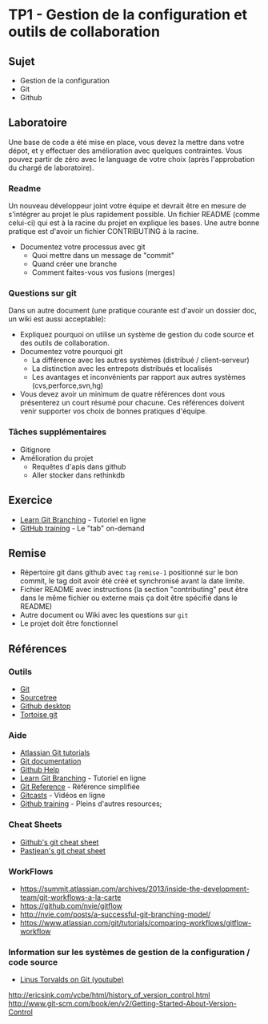 # TP1 - Gestion de la configuration et outils de collaboration

## Sujet

- Gestion de la configuration
- Git
- Github

## Laboratoire

Une base de code a été mise en place, vous devez la mettre dans votre dépot, et y effectuer des amélioration avec quelques contraintes. Vous pouvez partir de zéro avec le language de votre choix (après l'approbation du chargé de laboratoire).

### Readme
Un nouveau développeur joint votre équipe et devrait être en mesure de s'intégrer au projet le plus rapidement possible. Un fichier README (comme celui-ci) qui est à la racine du projet en explique les bases. Une autre bonne pratique est d'avoir un fichier CONTRIBUTING à la racine.
- Documentez votre processus avec git  
  - Quoi mettre dans un message de "commit"
  - Quand créer une branche
  - Comment faites-vous vos fusions (merges)

### Questions sur git

Dans un autre document (une pratique courante est d'avoir un dossier doc, un wiki est aussi acceptable):

- Expliquez pourquoi on utilise un système de gestion du code source et des outils de collaboration.
- Documentez votre pourquoi git
  - La différence avec les autres systèmes (distribué / client-serveur)
  - La distinction avec les entrepots distribués et localisés
  - Les avantages et inconvénients par rapport aux autres systèmes (cvs,perforce,svn,hg)
- Vous devez avoir un minimum de quatre références dont vous présenterez un court résumé pour chacune. Ces références doivent venir supporter vos choix de bonnes pratiques d'équipe.

### Tâches supplémentaires

- Gitignore
- Amélioration du projet
  - Requêtes d'apis dans github
  - Aller stocker dans rethinkdb

## Exercice

- [Learn Git Branching](https://pcottle.github.io/learnGitBranching/) - Tutoriel en ligne
- [GitHub training](https://training.github.com/classes/developers/) - Le "tab" on-demand

## Remise

- Répertoire git dans github avec `tag` `remise-1` positionné sur le bon commit,
    le tag doit avoir été créé et synchronisé avant la date limite.
- Fichier README avec instructions (la section "contributing" peut être dans
    le même fichier ou externe mais ça doit être spécifié dans le README)
- Autre document ou Wiki avec les questions sur `git`
- Le projet doit être fonctionnel

## Références

### Outils

- [Git](http://git-scm.com/)
- [Sourcetree](https://www.sourcetreeapp.com)
- [Github desktop](https://desktop.github.com/)
- [Tortoise git](https://tortoisegit.org/)

### Aide
- [Atlassian Git tutorials](https://www.atlassian.com/git/)
- [Git documentation](http://git-scm.com/doc)
- [Github Help](https://help.github.com/)
- [Learn Git Branching](https://pcottle.github.io/learnGitBranching/) - Tutoriel en ligne
- [Git Reference](http://gitref.org/) - Référence simplifiée
- [Gitcasts](http://gitcasts.com/) - Vidéos en ligne
- [Github training](https://training.github.com/) - Pleins d'autres resources;
### Cheat Sheets

- [Github's git cheat sheet](https://training.github.com/kit/downloads/github-git-cheat-sheet.pdf)
- [Pastjean's git cheat sheet](https://github.com/pastjean/git-cheat-sheet)

### WorkFlows
- https://summit.atlassian.com/archives/2013/inside-the-development-team/git-workflows-a-la-carte
- https://github.com/nvie/gitflow
- http://nvie.com/posts/a-successful-git-branching-model/
- https://www.atlassian.com/git/tutorials/comparing-workflows/gitflow-workflow

### Information sur les systèmes de gestion de la configuration / code source

- [Linus Torvalds on Git (youtube)](https://www.youtube.com/watch?v=4XpnKHJAok8)

http://ericsink.com/vcbe/html/history_of_version_control.html
http://www.git-scm.com/book/en/v2/Getting-Started-About-Version-Control
